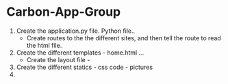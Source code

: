 # Carbon-App-Group


1. Create the application.py file. Python file..
   - Create routes to the the different sites, and then tell the route to read the html file.
3. Create the different templates - home.html ...
   - Create the layout file - 
4. Create the different statics - css code - pictures
5. 
